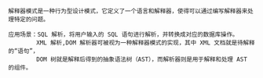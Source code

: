     解释器模式是一种行为型设计模式，它定义了一个语言和解释器，使得可以通过编写解释器来处理特定的问题。
    
    应用场景：SQL 解析，将用户输入的 SQL 语句进行解析，并转换成对应的数据库操作。
            XML 解析,DOM 解析器可被视为一种解释器模式的实现，其中 XML 文档就是待解释的“语句”，
            DOM 树就是解释后得到的抽象语法树（AST），而解析器则是用于解释和处理 AST 的组件。
    
    